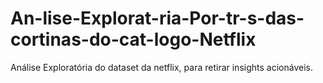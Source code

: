 # An-lise-Explorat-ria-Por-tr-s-das-cortinas-do-cat-logo-Netflix
Análise Exploratória do dataset da netflix, para retirar insights acionáveis. 
